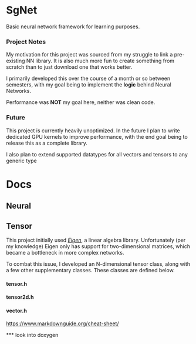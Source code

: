 # SgNet
Basic neural network framework for learning purposes. 


### Project Notes

My motivation for this project was sourced from my struggle to link a pre-existing NN library. It is also much more fun to create something from scratch than to just download one that works better.

I primarily developed this over the course of a month or so between semesters, with my goal being to implement the **logic** behind Neural Networks.

Performance was **NOT** my goal here, neither was clean code.


### Future

This project is currently heavily unoptimized. In the future I plan to write dedicated GPU kernels to improve performance, with the end goal being to release this as a complete library. 

I also plan to extend supported datatypes for all vectors and tensors to any generic type


# Docs 
## Neural

## Tensor
This project initially used [*Eigen*](https://eigen.tuxfamily.org/dox/), a linear algebra library. Unfortunately (per my knowledge) Eigen only has support for two-dimensional matrices, which became a bottleneck in more complex networks. 

To combat this issue, I developed an N-dimensional tensor class, along with a few other supplementary classes. These classes are defined below.

#### tensor.h


#### tensor2d.h

#### vector.h


https://www.markdownguide.org/cheat-sheet/


*** look into doxygen